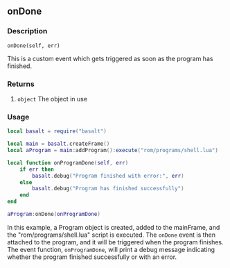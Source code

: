 ## onDone

### Description

`onDone(self, err)`

This is a custom event which gets triggered as soon as the program has finished.

### Returns

1. `object` The object in use

### Usage

```lua
local basalt = require("basalt")

local main = basalt.createFrame()
local aProgram = main:addProgram():execute("rom/programs/shell.lua")

local function onProgramDone(self, err)
    if err then
        basalt.debug("Program finished with error:", err)
    else
        basalt.debug("Program has finished successfully")
    end
end

aProgram:onDone(onProgramDone)
```

In this example, a Program object is created, added to the mainFrame, and the "rom/programs/shell.lua" script is executed. The `onDone` event is then attached to the program, and it will be triggered when the program finishes. The event function, `onProgramDone`, will print a debug message indicating whether the program finished successfully or with an error.
